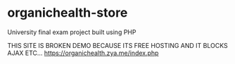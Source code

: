 # organichealth-store
University final exam project built using PHP

THIS SITE IS BROKEN DEMO BECAUSE ITS FREE HOSTING AND IT BLOCKS AJAX ETC...
https://organichealth.zya.me/index.php
